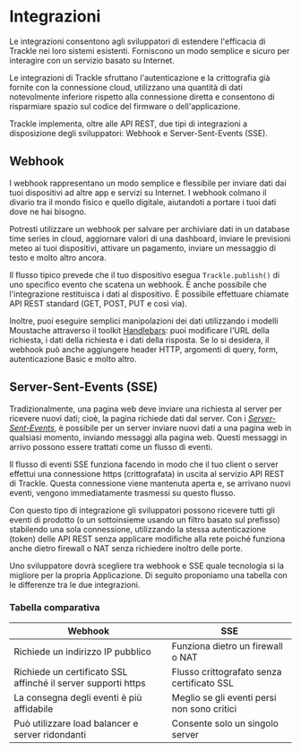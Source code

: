 # Integrazioni

Le integrazioni consentono agli sviluppatori di estendere l'efficacia di Trackle nei loro sistemi esistenti. Forniscono un modo semplice e sicuro per interagire con un servizio basato su Internet.&#x20;

Le integrazioni di Trackle sfruttano l'autenticazione e la crittografia già fornite con la connessione cloud, utilizzano una quantità di dati notevolmente inferiore rispetto alla connessione diretta e consentono di risparmiare spazio sul codice del firmware o dell'applicazione.

Trackle implementa, oltre alle API REST, due tipi di integrazioni a disposizione degli sviluppatori: Webhook e Server-Sent-Events (SSE).

## Webhook

I webhook rappresentano un modo semplice e flessibile per inviare dati dai tuoi dispositivi ad altre app e servizi su Internet. I webhook colmano il divario tra il mondo fisico e quello digitale, aiutandoti a portare i tuoi dati dove ne hai bisogno.

Potresti utilizzare un webhook per salvare per archiviare dati in un database time series in cloud, aggiornare valori di una dashboard, inviare le previsioni meteo ai tuoi dispositivi, attivare un pagamento, inviare un messaggio di testo e molto altro ancora.

Il flusso tipico prevede che il tuo dispositivo esegua `Trackle.publish()` di uno specifico evento che scatena un webhook. È anche possibile che l'integrazione restituisca i dati al dispositivo. È possibile effettuare chiamate API REST standard (GET, POST, PUT e così via).&#x20;

Inoltre, puoi eseguire semplici manipolazioni dei dati utilizzando i modelli Moustache attraverso il toolkit [Handlebars](https://handlebarsjs.com/): puoi modificare l'URL della richiesta, i dati della richiesta e i dati della risposta. Se lo si desidera, il webhook può anche aggiungere header HTTP, argomenti di query, form, autenticazione Basic e molto altro.

## Server-Sent-Events (SSE) <a href="#server-sent-events-sse" id="server-sent-events-sse"></a>

Tradizionalmente, una pagina web deve inviare una richiesta al server per ricevere nuovi dati; cioè, la pagina richiede dati dal server. Con i [_Server-Sent-Events_](https://developer.mozilla.org/en-US/docs/Web/API/Server-sent_events), è possibile per un server inviare nuovi dati a una pagina web in qualsiasi momento, inviando messaggi alla pagina web. Questi messaggi in arrivo possono essere trattati come un flusso di eventi.

Il flusso di eventi SSE funziona facendo in modo che il tuo client o server effettui una connessione https (crittografata) in uscita al servizio API REST di Trackle. Questa connessione viene mantenuta aperta e, se arrivano nuovi eventi, vengono immediatamente trasmessi su questo flusso.

Con questo tipo di integrazione gli sviluppatori possono ricevere tutti gli eventi di prodotto (o un sottoinsieme usando un filtro basato sul prefisso) stabilendo una sola connessione, utilizzando la stessa autenticazione (token) delle API REST senza applicare modifiche alla rete poiché funziona anche dietro firewall o NAT senza richiedere inoltro delle porte.&#x20;

Uno sviluppatore dovrà scegliere tra webhook e SSE quale tecnologia si la migliore per la propria Applicazione. Di seguito proponiamo una tabella con le differenze tra le due integrazioni.

### Tabella comparativa

| Webhook                                                       | SSE                                         |
| ------------------------------------------------------------- | ------------------------------------------- |
| Richiede un indirizzo IP pubblico                             | Funziona dietro un firewall o NAT           |
| Richiede un certificato SSL affinché il server supporti https | Flusso crittografato senza certificato SSL  |
| La consegna degli eventi è più affidabile                     | Meglio se gli eventi persi non sono critici |
| Può utilizzare load balancer e server ridondanti              | Consente solo un singolo server             |

